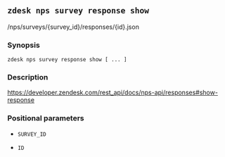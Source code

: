 ## `zdesk nps survey response show`

/nps/surveys/{survey_id}/responses/{id}.json

### Synopsis

    zdesk nps survey response show [ ... ]

### Description

https://developer.zendesk.com/rest_api/docs/nps-api/responses#show-response

### Positional parameters

* `SURVEY_ID`

* `ID`

